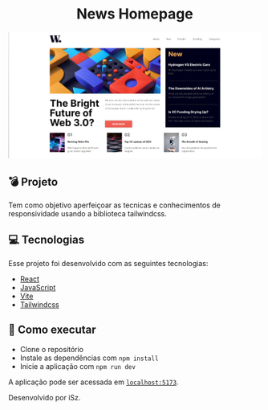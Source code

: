 <h1 align="center">News Homepage</h1>

<p align="center">
  <img alt="Newshomepage" src="./public/newshomepage.jpg">
</p>

## 💣 Projeto

Tem como objetivo aperfeiçoar as tecnicas e conhecimentos de responsividade usando a biblioteca tailwindcss.

## 💻 Tecnologias

Esse projeto foi desenvolvido com as seguintes tecnologias:

- [React](https://reactjs.org)
- [JavaScript](https://developer.mozilla.org/pt-BR/docs/Web/JavaScript)
- [Vite](https://vitejs.dev/)
- [Tailwindcss](https://tailwindcss.com)

## 🚀 Como executar

- Clone o repositório
- Instale as dependências com `npm install`
- Inicie a aplicação com `npm run dev`

A aplicação pode ser acessada em [`localhost:5173`](http://localhost:5173).

Desenvolvido por iSz.
